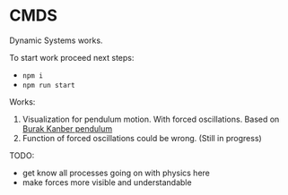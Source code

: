 # CMDS
Dynamic Systems works.

To start work proceed next steps:
- `npm i`
- `npm run start`

Works:
1. Visualization for pendulum motion. With forced oscillations.
   Based on [Burak Kanber pendulum](http://burakkanber.com/blog/modeling-physics-in-javascript-introduction/)
2. Function of forced oscillations could be wrong. (Still in progress)

TODO:
- get know all processes going on with physics here
- make forces more visible and understandable
